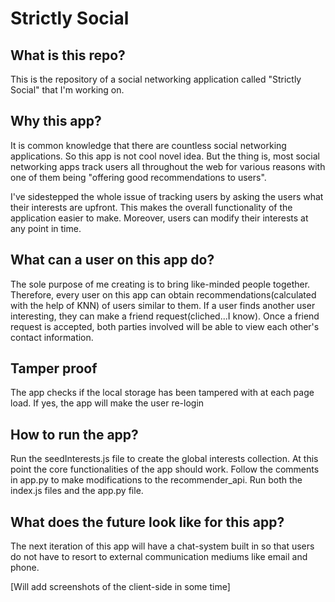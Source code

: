 # Strictly Social

## What is this repo?
This is the repository of a social networking application called "Strictly Social" that I'm working on.

## Why this app?
It is common knowledge that there are countless social networking applications. So this app is not cool novel idea. But the thing is, most social networking apps track users all throughout the web for various reasons with one of them being "offering good recommendations to users".

I've sidestepped the whole issue of tracking users by asking the users what their interests are upfront. This makes the overall functionality of the application easier to make. Moreover, users can modify their interests at any point in time. 

## What can a user on this app do?
The sole purpose of me creating is to bring like-minded people together. Therefore, every user on this app can obtain recommendations(calculated with the help of KNN) of users similar to them. If a user finds another user interesting, they can make a friend request(cliched...I know). Once a friend request is accepted, both parties involved will be able to view each other's contact information.

## Tamper proof
The app checks if the local storage has been tampered with at each page load. If yes, the app will make the user re-login

## How to run the app?
Run the seedInterests.js file to create the global interests collection. At this point the core functionalities of the app should work. Follow the comments in app.py to make modifications to the recommender_api. Run both the index.js files and the app.py file. 

## What does the future look like for this app?
The next iteration of this app will have a chat-system built in so that users do not have to resort to external communication mediums like email and phone.

[Will add screenshots of the client-side in some time]
